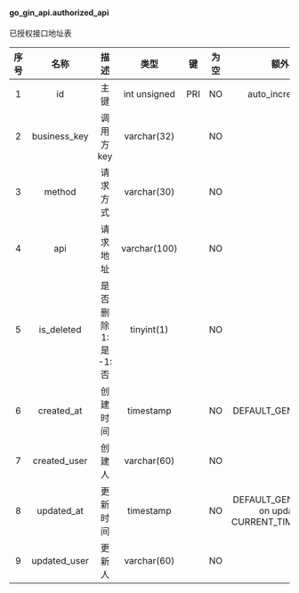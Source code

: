 #### go_gin_api.authorized_api 
已授权接口地址表

| 序号 |      名称      |       描述       |      类型      |  键  | 为空 |                      额外                       |        默认值        |
|:--:|:------------:|:--------------:|:------------:|:---:|:--:|:---------------------------------------------:|:-----------------:|
| 1  |      id      |       主键       | int unsigned | PRI | NO |                auto_increment                 |                   |
| 2  | business_key |     调用方key     | varchar(32)  |     | NO |                                               |                   |
| 3  |    method    |      请求方式      | varchar(30)  |     | NO |                                               |                   |
| 4  |     api      |      请求地址      | varchar(100) |     | NO |                                               |                   |
| 5  |  is_deleted  | 是否删除 1:是  -1:否 |  tinyint(1)  |     | NO |                                               |        -1         |
| 6  |  created_at  |      创建时间      |  timestamp   |     | NO |               DEFAULT_GENERATED               | CURRENT_TIMESTAMP |
| 7  | created_user |      创建人       | varchar(60)  |     | NO |                                               |                   |
| 8  |  updated_at  |      更新时间      |  timestamp   |     | NO | DEFAULT_GENERATED on update CURRENT_TIMESTAMP | CURRENT_TIMESTAMP |
| 9  | updated_user |      更新人       | varchar(60)  |     | NO |                                               |                   |
